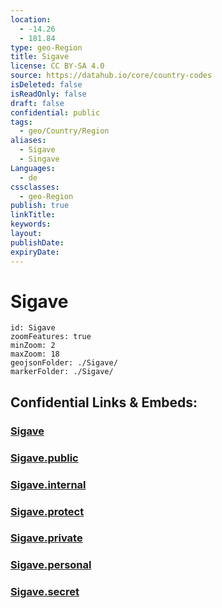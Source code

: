 ```yaml
---
location:
  - -14.26
  - 181.84
type: geo-Region
title: Sigave
license: CC BY-SA 4.0
source: https://datahub.io/core/country-codes
isDeleted: false
isReadOnly: false
draft: false
confidential: public
tags:
  - geo/Country/Region
aliases:
  - Sigave
  - Singave
Languages:
  - de
cssclasses:
  - geo-Region
publish: true
linkTitle: 
keywords: 
layout: 
publishDate: 
expiryDate:
---
```


# Sigave

```leaflet
id: Sigave
zoomFeatures: true 
minZoom: 2 
maxZoom: 18
geojsonFolder: ./Sigave/
markerFolder: ./Sigave/
```


## Confidential Links & Embeds: 

### [Sigave](/_Standards/Earth/Continent/Oceania/Polynesia/Wallis_et_Futuna/Districts~Wallis_et_Futuna/Sigave.md) 

### [Sigave.public](/_public/Earth/Continent/Oceania/Polynesia/Wallis_et_Futuna/Districts~Wallis_et_Futuna/Sigave.public.md) 

### [Sigave.internal](/_internal/Earth/Continent/Oceania/Polynesia/Wallis_et_Futuna/Districts~Wallis_et_Futuna/Sigave.internal.md) 

### [Sigave.protect](/_protect/Earth/Continent/Oceania/Polynesia/Wallis_et_Futuna/Districts~Wallis_et_Futuna/Sigave.protect.md) 

### [Sigave.private](/_private/Earth/Continent/Oceania/Polynesia/Wallis_et_Futuna/Districts~Wallis_et_Futuna/Sigave.private.md) 

### [Sigave.personal](/_personal/Earth/Continent/Oceania/Polynesia/Wallis_et_Futuna/Districts~Wallis_et_Futuna/Sigave.personal.md) 

### [Sigave.secret](/_secret/Earth/Continent/Oceania/Polynesia/Wallis_et_Futuna/Districts~Wallis_et_Futuna/Sigave.secret.md)

